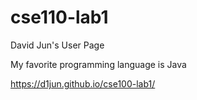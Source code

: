# cse110-lab1

David Jun's User Page

My favorite programming language is Java

https://d1jun.github.io/cse100-lab1/
